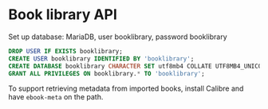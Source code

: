 # Book library API

Set up database:
MariaDB, user booklibrary, password booklibrary

``` sql
DROP USER IF EXISTS booklibrary;
CREATE USER booklibrary IDENTIFIED BY 'booklibrary';
CREATE DATABASE booklibrary CHARACTER SET utf8mb4 COLLATE UTF8MB4_UNICODE_CI;
GRANT ALL PRIVILEGES ON booklibrary.* TO 'booklibrary';
```

To support retrieving metadata from imported books, install Calibre and have `ebook-meta` on the path.